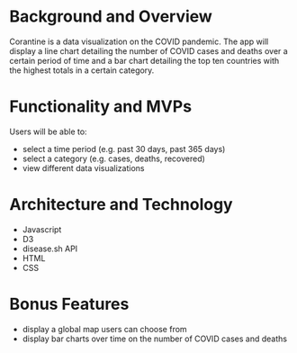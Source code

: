 # Background and Overview
Corantine is a data visualization on the COVID pandemic. The app will display a line chart detailing the number of COVID cases and deaths over a certain period of time and a bar chart detailing the top ten countries with the highest totals in a certain category. 

# Functionality and MVPs
Users will be able to:
- select a time period (e.g. past 30 days, past 365 days)
- select a category (e.g. cases, deaths, recovered)
- view different data visualizations

# Architecture and Technology
- Javascript
- D3
- disease.sh API
- HTML
- CSS

# Bonus Features
- display a global map users can choose from
- display bar charts over time on the number of COVID cases and deaths